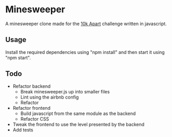# Minesweeper

A minesweeper clone made for the [10k Apart](https://a-k-apart.com/) challenge written in javascript.

## Usage

Install the required dependencies using "npm install" and then start it using "npm start".

## Todo

* Refactor backend
	* Break minesweeper.js up into smaller files
	* Lint using the airbnb config
	* Refactor
* Refactor frontend
	* Build javascript from the same module as the backend
	* Refactor CSS
* Tweak the frontend to use the level presented by the backend
* Add tests
